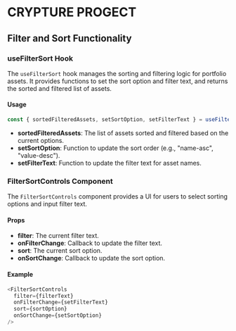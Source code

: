 # CRYPTURE PROGECT

## Filter and Sort Functionality

### useFilterSort Hook
The `useFilterSort` hook manages the sorting and filtering logic for portfolio assets. It provides functions to set the sort option and filter text, and returns the sorted and filtered list of assets.

#### Usage
```javascript
const { sortedFilteredAssets, setSortOption, setFilterText } = useFilterSort(portfolioAssets);
```
- **sortedFilteredAssets**: The list of assets sorted and filtered based on the current options.
- **setSortOption**: Function to update the sort order (e.g., "name-asc", "value-desc").
- **setFilterText**: Function to update the filter text for asset names.

### FilterSortControls Component
The `FilterSortControls` component provides a UI for users to select sorting options and input filter text.

#### Props
- **filter**: The current filter text.
- **onFilterChange**: Callback to update the filter text.
- **sort**: The current sort option.
- **onSortChange**: Callback to update the sort option.

#### Example
```javascript
<FilterSortControls
  filter={filterText}
  onFilterChange={setFilterText}
  sort={sortOption}
  onSortChange={setSortOption}
/>
